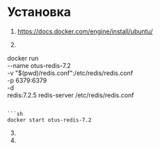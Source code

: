 # Установка
1. https://docs.docker.com/engine/install/ubuntu/
2. ```sh
docker run \
  --name otus-redis-7.2 \
  -v "$(pwd)/redis.conf":/etc/redis/redis.conf \
  -p 6379:6379 \
  -d \
  redis:7.2.5 redis-server /etc/redis/redis.conf
```

```sh
docker start otus-redis-7.2
```
3. 
4. 
